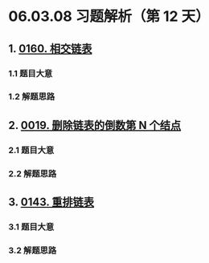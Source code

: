# 06.03.08 习题解析（第 12 天）

## 1. [0160. 相交链表](https://leetcode.cn/problems/intersection-of-two-linked-lists/)

### 1.1 题目大意



### 1.2 解题思路

## 2. [0019. 删除链表的倒数第 N 个结点](https://leetcode.cn/problems/remove-nth-node-from-end-of-list/)

### 2.1 题目大意



### 2.2 解题思路

## 3. [0143. 重排链表](https://leetcode.cn/problems/reorder-list/)

### 3.1 题目大意



### 3.2 解题思路    
